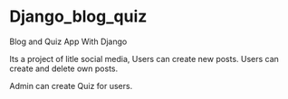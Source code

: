 # Django_blog_quiz
Blog and Quiz App With Django

Its a project of litle social media, Users can create new posts. 
Users can create and delete own posts.

Admin can create Quiz for users.
